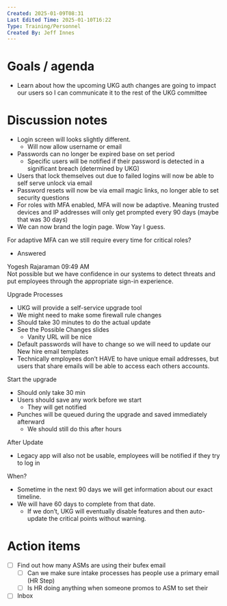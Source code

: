 ```yaml
---
Created: 2025-01-09T08:31
Last Edited Time: 2025-01-10T16:22
Type: Training/Personnel
Created By: Jeff Innes
---
```

# Goals / agenda

- Learn about how the upcoming UKG auth changes are going to impact our users so I can communicate it to the rest of the UKG committee

# Discussion notes

- Login screen will looks slightly different.
    - Will now allow username or email
- Passwords can no longer be expired base on set period
    - Specific users will be notified if their password is detected in a significant breach (determined by UKG)
- Users that lock themselves out due to failed logins will now be able to self serve unlock via email
- Password resets will now be via email magic links, no longer able to set security questions
- For roles with MFA enabled, MFA will now be adaptive. Meaning trusted devices and IP addresses will only get prompted every 90 days (maybe that was 30 days)
- We can now brand the login page. Wow Yay I guess.

  

For adaptive MFA can we still require every time for critical roles?

- Answered

Yogesh Rajaraman 09:49 AM  
Not possible but we have confidence in our systems to detect threats and put employees through the appropriate sign-in experience.  

  

Upgrade Processes

- UKG will provide a self-service upgrade tool
- We might need to make some firewall rule changes
- Should take 30 minutes to do the actual update
- See the Possible Changes slides
    - Vanity URL will be nice
- Default passwords will have to change so we will need to update our New hire email templates
- Technically employees don’t HAVE to have unique email addresses, but users that share emails will be able to access each others accounts.

  

Start the upgrade

- Should only take 30 min
- Users should save any work before we start
    - They will get notified
- Punches will be queued during the upgrade and saved immediately afterward
    - We should still do this after hours

  

After Update

- Legacy app will also not be usable, employees will be notified if they try to log in

  

When?

- Sometime in the next 90 days we will get information about our exact timeline.
- We will have 60 days to complete from that date.
    - If we don’t, UKG will eventually disable features and then auto-update the critical points without warning.

  

# Action items

- [ ] Find out how many ASMs are using their bufex email
    - [ ] Can we make sure intake processes has people use a primary email (HR Step)
    - [ ] Is HR doing anything when someone promos to ASM to set their
- [ ] Inbox